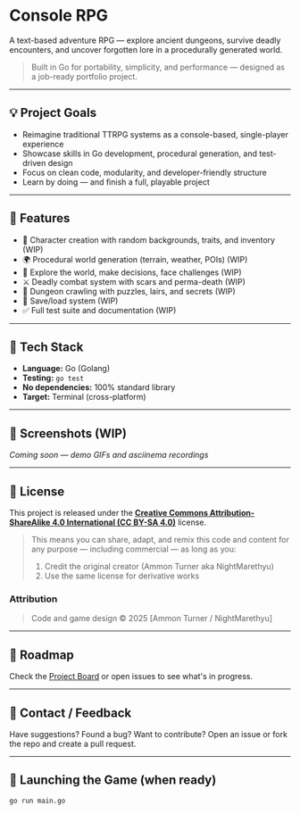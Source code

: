# Console RPG

A text-based adventure RPG — explore ancient dungeons, survive deadly encounters, and uncover forgotten lore in a procedurally generated world.

> Built in Go for portability, simplicity, and performance — designed as a job-ready portfolio project.

---

## 💡 Project Goals

- Reimagine traditional TTRPG systems as a console-based, single-player experience
- Showcase skills in Go development, procedural generation, and test-driven design
- Focus on clean code, modularity, and developer-friendly structure
- Learn by doing — and finish a full, playable project

---

## 🔧 Features

- 🧙 Character creation with random backgrounds, traits, and inventory (WIP)
- 🌍 Procedural world generation (terrain, weather, POIs) (WIP)
- 🚶 Explore the world, make decisions, face challenges (WIP)
- ⚔️ Deadly combat system with scars and perma-death (WIP)
- 🏰 Dungeon crawling with puzzles, lairs, and secrets (WIP)
- 💾 Save/load system (WIP)
- ✅ Full test suite and documentation (WIP)

---

## 🧪 Tech Stack

- **Language:** Go (Golang)
- **Testing:** `go test`
- **No dependencies:** 100% standard library
- **Target:** Terminal (cross-platform)

---

## 📸 Screenshots (WIP)

_Coming soon — demo GIFs and asciinema recordings_

---

## 📜 License

This project is released under the [**Creative Commons Attribution-ShareAlike 4.0 International (CC BY-SA 4.0)**](https://creativecommons.org/licenses/by-sa/4.0/) license.

> This means you can share, adapt, and remix this code and content for any purpose — including commercial — as long as you:
>
> 1. Credit the original creator (Ammon Turner aka NightMarethyu)
> 2. Use the same license for derivative works

### Attribution

> Code and game design © 2025 [Ammon Turner / NightMarethyu]

---

## 🧭 Roadmap

Check the [Project Board](./TODO.md) or open issues to see what's in progress.

---

## 🙌 Contact / Feedback

Have suggestions? Found a bug? Want to contribute? Open an issue or fork the repo and create a pull request.

---

## 🚀 Launching the Game (when ready)

```bash
go run main.go
```

